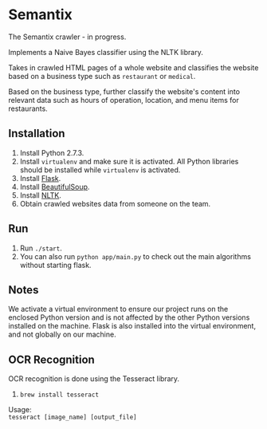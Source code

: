 Semantix
========

The Semantix crawler - in progress.  

Implements a Naive Bayes classifier using the NLTK library.  

Takes in crawled HTML pages of a whole website and classifies the website based on a business type 
such as `restaurant` or `medical`.  

Based on the business type, further classify the website's content into relevant data such as hours 
of operation, location, and menu items for restaurants.


Installation
------------

1. Install Python 2.7.3.
2. Install `virtualenv` and make sure it is activated. All Python libraries should be installed 
while `virtualenv` is activated.
3. Install [Flask](http://flask.pocoo.org/docs/installation/ "Flask").
4. Install [BeautifulSoup](http://www.crummy.com/software/BeautifulSoup/bs4/doc/ "BeautifulSoup").
5. Install [NLTK](http://nltk.org/install.html "NLTK").
6. Obtain crawled websites data from someone on the team.

Run
---

1. Run `./start`.
2. You can also run `python app/main.py` to check out the main algorithms without starting flask.

Notes
-----

We activate a virtual environment to ensure our project runs on the enclosed Python version and is 
not affected by the other Python versions installed on the machine. Flask is also installed into 
the virtual environment, and not globally on our machine.

OCR Recognition
---------------

OCR recognition is done using the Tesseract library.

1. `brew install tesseract`  

Usage:  
    `tesseract [image_name] [output_file]`
